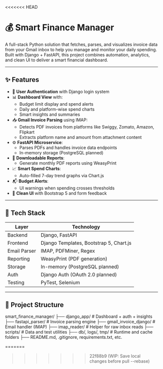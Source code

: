 <<<<<<< HEAD
# 💰 Smart Finance Manager

A full-stack Python solution that fetches, parses, and visualizes invoice data from your Gmail inbox to help you manage and monitor your daily spending. Built with Django + FastAPI, this project combines automation, analytics, and clean UI to deliver a smart financial dashboard.

---

## ✨ Features

- 🔐 **User Authentication** with Django login system
- 📊 **Dashboard View** with:
  - Budget limit display and spend alerts
  - Daily and platform-wise spend charts
  - Smart insights and summaries
- 📥 **Gmail Invoice Parsing** using IMAP:
  - Detects PDF invoices from platforms like Swiggy, Zomato, Amazon, Flipkart
  - Extracts platform name and amount from attachment content
- ⚙️ **FastAPI Microservice**:
  - Parses PDFs and handles invoice data endpoints
  - In-memory storage (PostgreSQL planned)
- 🧾 **Downloadable Reports**:
  - Generate monthly PDF reports using WeasyPrint
- 📈 **Smart Spend Charts**:
  - Auto-filled 7-day trend graphs via Chart.js
- 📬 **Budget Alerts**:
  - UI warnings when spending crosses thresholds
- 🎨 **Clean UI** with Bootstrap 5 and form feedback

---

## 🔧 Tech Stack

| Layer        | Technology                                |
|--------------|--------------------------------------------|
| Backend      | Django, FastAPI                            |
| Frontend     | Django Templates, Bootstrap 5, Chart.js    |
| Email Parser | IMAP, PDFMiner, Regex                      |
| Reporting    | WeasyPrint (PDF generation)                |
| Storage      | In-memory (PostgreSQL planned)             |
| Auth         | Django Auth (OAuth 2.0 planned)            |
| Testing      | PyTest, Selenium                           |

---

## 📂 Project Structure

smart_finance_manager/
├── django_app/ # Dashboard + auth + insights
├── fastapi_parser/ # Invoice parsing engine
├── gmail_invoice_django/ # Email handler (IMAP)
├── imap_reader/ # Helper for raw inbox reads
├── scripts/ # Data and test utilities
├── db/, logs/, tmp/ # Runtime and cache folders
├── README.md, .gitignore, requirements.txt, etc.





=======
>>>>>>> 22f88b9 (WIP: Save local changes before pull --rebase)

